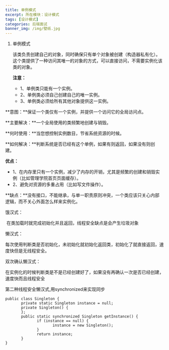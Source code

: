 ```yaml
---
title: 单例模式
excerpt: 所在模块：设计模式
tags: [设计模式]
categories: 后端面试
banner_img: /img/壁纸.jpg
---
```


1. 单例模式

   该类负责创建自己的对象，同时确保只有单个对象被创建（构造器私有化）。这个类提供了一种访问其唯一的对象的方式，可以直接访问，不需要实例化该类的对象。

   **注意：**

   - 1、单例类只能有一个实例。
   - 2、单例类必须自己创建自己的唯一实例。
   - 3、单例类必须给所有其他对象提供这一实例。

**意图：**保证一个类仅有一个实例，并提供一个访问它的全局访问点。

**主要解决：**一个全局使用的类频繁地创建与销毁。

**何时使用：**当您想控制实例数目，节省系统资源的时候。

**如何解决：**判断系统是否已经有这个单例，如果有则返回，如果没有则创建。

**优点：**

- 1、在内存里只有一个实例，减少了内存的开销，尤其是频繁的创建和销毁实例（比如管理学院首页页面缓存）。
- 2、避免对资源的多重占用（比如写文件操作）。

**缺点：**没有接口，不能继承，与单一职责原则冲突，一个类应该只关心内部逻辑，而不关心外面怎么样来实例化。

饿汉式：

​	在类加载时就完成初始化并且返回，线程安全缺点是会产生垃圾对象

懒汉式：

​	每次使用判断类是否初始化，未初始化就初始化返回类，初始化了就直接返回，速度快但是无线程安全。

双次确认懒汉式：

​	在实例化的时候判断类是不是已经创建好了，如果没有再确认一次是否已经创建，速度快而且线程安全

第二种线程安全懒汉式,用synchronized来实现同步

```
public class Singleton {
       private static Singleton instance = null;
       private Singleton() {
       };
       public static synchronized Singleton getInstance() {
              if (instance == null) {
                     instance = new Singleton();
              }
              return instance;
       }
}
```

